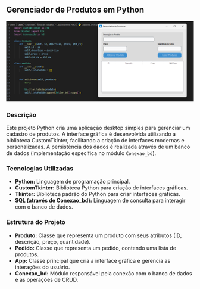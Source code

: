 ## Gerenciador de Produtos em Python
![Descrição da imagem](poo.png.png)
### Descrição
Este projeto Python cria uma aplicação desktop simples para gerenciar um cadastro de produtos. A interface gráfica é desenvolvida utilizando a biblioteca CustomTkinter, facilitando a criação de interfaces modernas e personalizadas. A persistência dos dados é realizada através de um banco de dados (implementação específica no módulo `Conexao_bd`).

### Tecnologias Utilizadas
* **Python:** Linguagem de programação principal.   
* **CustomTkinter:** Biblioteca Python para criação de interfaces gráficas.   
* **Tkinter:** Biblioteca padrão do Python para criar interfaces gráficas.  
* **SQL (através de Conexao_bd):** Linguagem de consulta para interagir com o banco de dados.

### Estrutura do Projeto
* **Produto:** Classe que representa um produto com seus atributos (ID, descrição, preço, quantidade).
* **Pedido:** Classe que representa um pedido, contendo uma lista de produtos.
* **App:** Classe principal que cria a interface gráfica e gerencia as interações do usuário.
* **Conexao_bd:** Módulo responsável pela conexão com o banco de dados e as operações de CRUD.


